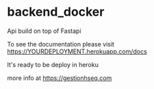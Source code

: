 # backend_docker

Api build on top of Fastapi 

To see the documentation please visit https://YOURDEPLOYMENT.herokuapp.com/docs

It's ready to be deploy in heroku


more info at https://gestionhseq.com
